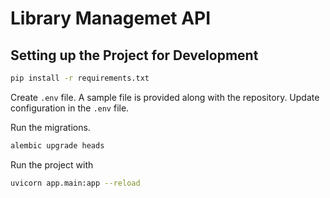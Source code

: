 # Library Managemet API

## Setting up the Project for Development

```bash
pip install -r requirements.txt
```

Create `.env` file. A sample file is provided along with the repository.
Update configuration in the `.env` file.

Run the migrations.

```bash
alembic upgrade heads
```

Run the project with

```bash
uvicorn app.main:app --reload
```